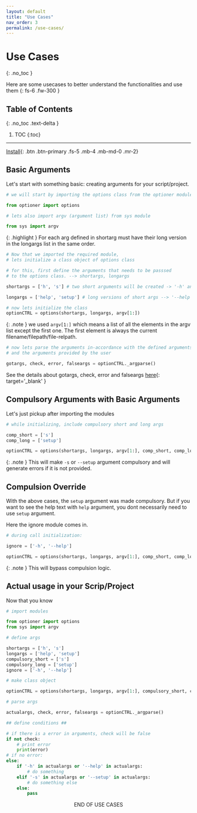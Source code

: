 ```yaml
---
layout: default
title: "Use Cases"
nav_order: 3
permalink: /use-cases/
---
```


# Use Cases
{: .no_toc }

Here are some usecases to better understand the functionalities and use them
{: fs-6 .fw-300 }

## Table of Contents
{: .no_toc .text-delta }

1. TOC
{:toc}

---

[Install][ghub]{: .btn .btn-primary .fs-5 .mb-4 .mb-md-0 .mr-2}

## Basic Arguments

Let's start with something basic: creating arguments for your script/project.

```python
# we will start by importing the options class from the optioner module

from optioner import options

# lets also import argv (argument list) from sys module

from sys import argv
```

{: .highlight }
For each arg defined in shortarg must have their long version in the longargs list in the same order.


```python
# Now that we imported the required module, 
# lets initialize a class object of options class

# for this, first define the arguments that needs to be passsed
# to the options class. --> shortargs, longargs

shortargs = ['h', 's'] # two short arguments will be created -> '-h' and '-s'

longargs = ['help', 'setup'] # long versions of short args --> '--help' and '--setup'

# now lets initialize the class
optionCTRL = options(shortargs, longargs, argv[1:])
```

{: .note }
we used `argv[1:]` which means a list of all the elements in the argv list except the first one. The first element is always the current filename/filepath/file-relpath.


```python
# now lets parse the arguments in-accordance with the defined arguments
# and the arguments provided by the user

gotargs, check, error, falseargs = optionCTRL._argparse()
```

See the details about gotargs, check, error and falseargs [here](https://d33pster.github.io/optioner/features/#error-handling){: target='_blank' }

## Compulsory Arguments with Basic Arguments

Let's just pickup after importing the modules
```python
# while initializing, include compulsory short and long args

comp_short = ['s']
comp_long = ['setup']

optionCTRL = options(shortargs, longargs, argv[1:], comp_short, comp_long)
```

{: .note }
This will make `-s` or `--setup` argument compulsory and will generate errors if it is not provided.


## Compulsion Override

With the above cases, the `setup` argument was made compulsory. But if you want to see the help text with  `help` argument, you dont necessarily need to use `setup` argument. 

Here the ignore module comes in.
```python
# during call initialization:

ignore = ['-h', '--help']

optionCTRL = options(shortargs, longargs, argv[1:], comp_short, comp_long, ignore)
```

{: .note }
This will bypass compulsion logic.


## Actual usage in your Scrip/Project

Now that you know 

```python
# import modules

from optioner import options
from sys import argv

# define args

shortargs = ['h', 's']
longargs = ['help', 'setup']
compulsory_short = ['s']
compulsory_long = ['setup']
ignore = ['-h', '--help']

# make class object

optionCTRL = options(shortargs, longargs, argv[1:], compulsory_short, compulsory_long, ignore)

# parse args

actualargs, check, error, falseargs = optionCTRL._argparse()

## define conditions ##

# if there is a error in arguments, check will be false
if not check:
    # print error
    print(error)
# if no error:
else:
    if '-h' in actualargs or '--help' in actualargs:
        # do something
    elif '-s' in actualargs or '--setup' in actualargs:
        # do something else
    else:
        pass
```
<p align='center'>END OF USE CASES</p>

[ghub]: https://github.com/d33pster/optioner